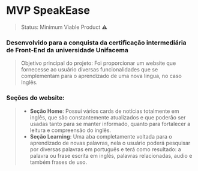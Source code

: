 # MVP SpeakEase
> Status: Minimum Viable Product ⚠️

### Desenvolvido para a conquista da certificação intermediária de Front-End da universidade Unifacema
> Objetivo principal do projeto: Foi proporcionar um website que fornecesse ao usuário diversas funcionalidades que se complementam para o aprendizado de uma nova lingua, no caso Inglês.

### Seções do website:
> + **Seção Home**: Possui vários cards de notícias totalmente em inglês, que são constantemente atualizados e que poderão ser usadas tanto para se manter informado, quanto para fortalecer a leitura e compreensão do inglês.
> + **Seção Learning**: Uma aba completamente voltada para o aprendizado de novas palavras, nela o usuário poderá pesquisar por diversas palavras em português e terá como resultado: a palavra ou frase escrita em inglês, palavras relacionadas, audio e também frases de uso.
